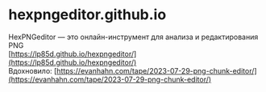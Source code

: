 # hexpngeditor.github.io
HexPNGeditor — это онлайн-инструмент для анализа и редактирования PNG    
[https://lp85d.github.io/hexpngeditor/](https://lp85d.github.io/hexpngeditor/)    
Вдохновило: [https://evanhahn.com/tape/2023-07-29-png-chunk-editor/](https://evanhahn.com/tape/2023-07-29-png-chunk-editor/)
